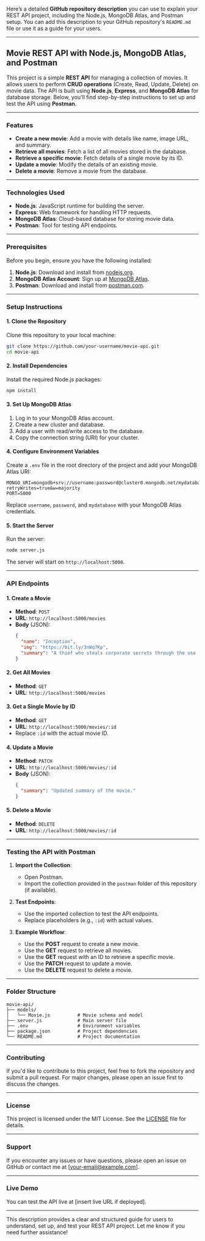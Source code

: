 Here’s a detailed **GitHub repository description** you can use to explain your REST API project, including the Node.js, MongoDB Atlas, and Postman setup. You can add this description to your GitHub repository's `README.md` file or use it as a guide for your users.

---

## **Movie REST API with Node.js, MongoDB Atlas, and Postman**

This project is a simple **REST API** for managing a collection of movies. It allows users to perform **CRUD operations** (Create, Read, Update, Delete) on movie data. The API is built using **Node.js**, **Express**, and **MongoDB Atlas** for database storage. Below, you'll find step-by-step instructions to set up and test the API using **Postman**.

---

### **Features**
- **Create a new movie**: Add a movie with details like name, image URL, and summary.
- **Retrieve all movies**: Fetch a list of all movies stored in the database.
- **Retrieve a specific movie**: Fetch details of a single movie by its ID.
- **Update a movie**: Modify the details of an existing movie.
- **Delete a movie**: Remove a movie from the database.

---

### **Technologies Used**
- **Node.js**: JavaScript runtime for building the server.
- **Express**: Web framework for handling HTTP requests.
- **MongoDB Atlas**: Cloud-based database for storing movie data.
- **Postman**: Tool for testing API endpoints.

---

### **Prerequisites**
Before you begin, ensure you have the following installed:
1. **Node.js**: Download and install from [nodejs.org](https://nodejs.org/).
2. **MongoDB Atlas Account**: Sign up at [MongoDB Atlas](https://www.mongodb.com/cloud/atlas).
3. **Postman**: Download and install from [postman.com](https://www.postman.com/).

---

### **Setup Instructions**

#### 1. Clone the Repository
Clone this repository to your local machine:
```bash
git clone https://github.com/your-username/movie-api.git
cd movie-api
```

#### 2. Install Dependencies
Install the required Node.js packages:
```bash
npm install
```

#### 3. Set Up MongoDB Atlas
1. Log in to your MongoDB Atlas account.
2. Create a new cluster and database.
3. Add a user with read/write access to the database.
4. Copy the connection string (URI) for your cluster.

#### 4. Configure Environment Variables
Create a `.env` file in the root directory of the project and add your MongoDB Atlas URI:
```env
MONGO_URI=mongodb+srv://username:password@cluster0.mongodb.net/mydatabase?retryWrites=true&w=majority
PORT=5000
```
Replace `username`, `password`, and `mydatabase` with your MongoDB Atlas credentials.

#### 5. Start the Server
Run the server:
```bash
node server.js
```
The server will start on `http://localhost:5000`.

---

### **API Endpoints**

#### 1. **Create a Movie**
- **Method**: `POST`
- **URL**: `http://localhost:5000/movies`
- **Body** (JSON):
  ```json
  {
    "name": "Inception",
    "img": "https://bit.ly/3nWq7Kp",
    "summary": "A thief who steals corporate secrets through the use of dream-sharing technology."
  }
  ```

#### 2. **Get All Movies**
- **Method**: `GET`
- **URL**: `http://localhost:5000/movies`

#### 3. **Get a Single Movie by ID**
- **Method**: `GET`
- **URL**: `http://localhost:5000/movies/:id`
- Replace `:id` with the actual movie ID.

#### 4. **Update a Movie**
- **Method**: `PATCH`
- **URL**: `http://localhost:5000/movies/:id`
- **Body** (JSON):
  ```json
  {
    "summary": "Updated summary of the movie."
  }
  ```

#### 5. **Delete a Movie**
- **Method**: `DELETE`
- **URL**: `http://localhost:5000/movies/:id`

---

### **Testing the API with Postman**

1. **Import the Collection**:
   - Open Postman.
   - Import the collection provided in the `postman` folder of this repository (if available).

2. **Test Endpoints**:
   - Use the imported collection to test the API endpoints.
   - Replace placeholders (e.g., `:id`) with actual values.

3. **Example Workflow**:
   - Use the **POST** request to create a new movie.
   - Use the **GET** request to retrieve all movies.
   - Use the **GET** request with an ID to retrieve a specific movie.
   - Use the **PATCH** request to update a movie.
   - Use the **DELETE** request to delete a movie.

---

### **Folder Structure**
```
movie-api/
├── models/
│   └── Movie.js          # Movie schema and model
├── server.js             # Main server file
├── .env                  # Environment variables
├── package.json          # Project dependencies
└── README.md             # Project documentation
```

---

### **Contributing**
If you'd like to contribute to this project, feel free to fork the repository and submit a pull request. For major changes, please open an issue first to discuss the changes.

---

### **License**
This project is licensed under the MIT License. See the [LICENSE](LICENSE) file for details.

---

### **Support**
If you encounter any issues or have questions, please open an issue on GitHub or contact me at [your-email@example.com].

---

### **Live Demo**
You can test the API live at [insert live URL if deployed].

---

This description provides a clear and structured guide for users to understand, set up, and test your REST API project. Let me know if you need further assistance!
